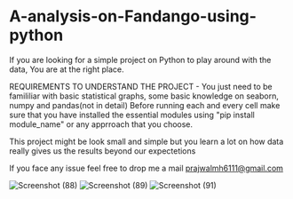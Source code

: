 # A-analysis-on-Fandango-using-python
If you are looking for a simple project on Python to play around with the data, You are at the right place.

REQUIREMENTS TO UNDERSTAND THE PROJECT - You just need to  be famililiar with basic statistical graphs, some basic knowledge on seaborn, numpy and pandas(not in detail)
Before running each and every cell make sure that you have installed the essential modules using "pip install module_name" or any apprroach that you choose. 

This project might be look small and simple but you learn a lot on how data really gives us the results beyond our expectetions

If you face any issue feel free to drop me a mail
prajwalmh6111@gmail.com 

![Screenshot (88)](https://user-images.githubusercontent.com/120583820/232333822-043cbbce-bb5d-4e6e-82f2-36d49975ab0d.png)
![Screenshot (89)](https://user-images.githubusercontent.com/120583820/232333873-e2cfcb3f-764b-4aa8-9758-496b9732097b.png)
![Screenshot (91)](https://user-images.githubusercontent.com/120583820/232334045-5ed188d3-1c33-4a69-9bc7-569ef17373ae.png)

